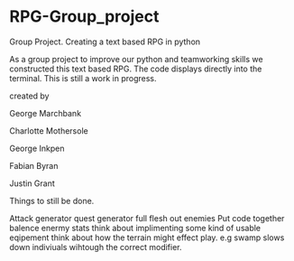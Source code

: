 # RPG-Group_project
Group Project. Creating a text based RPG in python


As a group project to improve our python and teamworking skills we constructed this text based RPG. The code displays directly into the terminal. This is still a work in progress. 

created by 

George Marchbank

Charlotte Mothersole

George Inkpen

Fabian Byran

Justin Grant 


Things to still be done.

Attack generator
quest generator
full flesh out enemies
Put code together
balence enermy stats
think about implimenting some kind of usable eqipement
think about how the terrain might effect play. e.g swamp slows down indiviuals wihtough the correct modifier. 